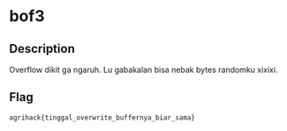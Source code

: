 # bof3

## Description
Overflow dikit ga ngaruh. Lu gabakalan bisa nebak bytes randomku xixixi.

## Flag
`agrihack{tinggal_overwrite_buffernya_biar_sama}`
